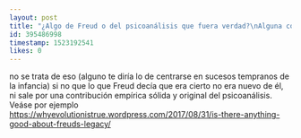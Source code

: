 ```yaml
---
layout: post
title: "¿Algo de Freud o del psicoanálisis que fuera verdad?\nAlguna cosa habrá =C"
id: 395486998
timestamp: 1523192541
likes: 0
---
```


 no se trata de eso (alguno te diría lo de centrarse en sucesos tempranos de la infancia) si no que lo que Freud decía que era cierto no era nuevo de él, ni sale por una contribución empírica sólida y original del psicoanálisis. Veáse por ejemplo <https://whyevolutionistrue.wordpress.com/2017/08/31/is-there-anything-good-about-freuds-legacy/>